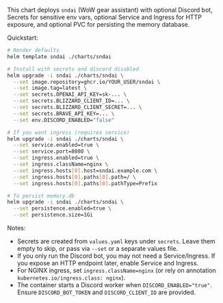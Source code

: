 This chart deploys `sndai` (WoW gear assistant) with optional Discord bot, Secrets for sensitive env vars, optional Service and Ingress for HTTP exposure, and optional PVC for persisting the memory database.

Quickstart:

```sh
# Render defaults
helm template sndai ./charts/sndai

# Install with secrets and discord disabled
helm upgrade -i sndai ./charts/sndai \
  --set image.repository=ghcr.io/YOUR_USER/sndai \
  --set image.tag=latest \
  --set secrets.OPENAI_API_KEY=sk-... \
  --set secrets.BLIZZARD_CLIENT_ID=... \
  --set secrets.BLIZZARD_CLIENT_SECRET=... \
  --set secrets.BRAVE_API_KEY=... \
  --set env.DISCORD_ENABLED="false"

# If you want ingress (requires service)
helm upgrade -i sndai ./charts/sndai \
  --set service.enabled=true \
  --set service.port=8080 \
  --set ingress.enabled=true \
  --set ingress.className=nginx \
  --set ingress.hosts[0].host=sndai.example.com \
  --set ingress.hosts[0].paths[0].path=/ \
  --set ingress.hosts[0].paths[0].pathType=Prefix

# To persist memory.db
helm upgrade -i sndai ./charts/sndai \
  --set persistence.enabled=true \
  --set persistence.size=1Gi
```

Notes:
- Secrets are created from `values.yaml` keys under `secrets`. Leave them empty to skip, or pass via `--set` or a separate values file.
- If you only run the Discord bot, you may not need a Service/Ingress. If you expose an HTTP endpoint later, enable Service and Ingress.
- For NGINX ingress, set `ingress.className=nginx` (or rely on annotation `kubernetes.io/ingress.class: nginx`).
- The container starts a Discord worker when `DISCORD_ENABLED="true"`. Ensure `DISCORD_BOT_TOKEN` and `DISCORD_CLIENT_ID` are provided.
